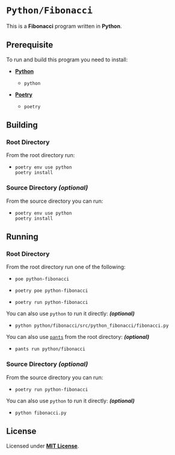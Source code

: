 # `Python/Fibonacci`

This is a **Fibonacci** program written in **Python**.

## Prerequisite

To run and build this program you need to install:

* [**Python**](https://www.python.org/downloads/)
  * `python`

* [**Poetry**](https://python-poetry.org/docs/#installing-with-pipx)
  * `poetry`

## Building

### Root Directory

From the root directory run:

* ```
  poetry env use python
  poetry install
  ```


### Source Directory _(optional)_

From the source directory you can run:

* ```
  poetry env use python
  poetry install
  ```

## Running

### Root Directory

From the root directory run one of the following:

* ```
  poe python-fibonacci
  ```
* ```
  poetry poe python-fibonacci
  ```
* ```
  poetry run python-fibonacci
  ```

You can also use `python` to run it directly: _**(optional)**_

* ```
  python python/fibonacci/src/python_fibonacci/fibonacci.py
  ```

You can also use [`pants`](https://www.pantsbuild.org/docs/installation) from the root directory: _**(optional)**_

* ```
  pants run python/fibonacci
  ```

### Source Directory _(optional)_

From the source directory you can run:

* ```
  poetry run python-fibonacci
  ```

You can also use `python` to run it directly: _**(optional)**_

* ```
  python fibonacci.py
  ```

## License

Licensed under [**MIT License**](https://github.com/altersabeh/codes/blob/main/LICENSE).
